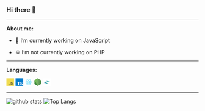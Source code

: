 <link crossorigin="anonymous" media="all" rel="stylesheet" href="https://github.githubassets.com/assets/color-modes-contrast-55dbfcae56ba.css">

### Hi there 👋

<hr></hr>

<div>
  <p><strong>About me:</strong></p>
  <ul>
    <li><p>🙂 I’m currently working on JavaScript</p></li>
    <li><p>☠ I’m not currently working on PHP</p></li>
  </ul>
</div>

<hr></hr>

<p><strong>Languages:</strong></p>

<p dir="auto"><code><a target="_blank" rel="noopener noreferrer nofollow" href="https://raw.githubusercontent.com/github/explore/80688e429a7d4ef2fca1e82350fe8e3517d3494d/topics/javascript/javascript.png"><img height="20" alt="javascript" src="https://raw.githubusercontent.com/github/explore/80688e429a7d4ef2fca1e82350fe8e3517d3494d/topics/javascript/javascript.png" style="max-width: 100%;"></a></code>
<code><a target="_blank" rel="noopener noreferrer nofollow" href="https://raw.githubusercontent.com/github/explore/80688e429a7d4ef2fca1e82350fe8e3517d3494d/topics/typescript/typescript.png"><img height="20" alt="typescript" src="https://raw.githubusercontent.com/github/explore/80688e429a7d4ef2fca1e82350fe8e3517d3494d/topics/typescript/typescript.png" style="max-width: 100%;"></a></code>
<code><a target="_blank" rel="noopener noreferrer nofollow" href="https://raw.githubusercontent.com/github/explore/80688e429a7d4ef2fca1e82350fe8e3517d3494d/topics/react/react.png"><img height="20" alt="react" src="https://raw.githubusercontent.com/github/explore/80688e429a7d4ef2fca1e82350fe8e3517d3494d/topics/react/react.png" style="max-width: 100%;"></a></code>
<!-- <code><a target="_blank" rel="noopener noreferrer nofollow" href="https://raw.githubusercontent.com/github/explore/5c058a388828bb5fde0bcafd4bc867b5bb3f26f3/topics/graphql/graphql.png"><img height="20" alt="graphql" src="https://raw.githubusercontent.com/github/explore/5c058a388828bb5fde0bcafd4bc867b5bb3f26f3/topics/graphql/graphql.png" style="max-width: 100%;"></a></code> -->
<code><a target="_blank" rel="noopener noreferrer nofollow" href="https://raw.githubusercontent.com/github/explore/80688e429a7d4ef2fca1e82350fe8e3517d3494d/topics/nodejs/nodejs.png"><img height="20" alt="nodejs" src="https://raw.githubusercontent.com/github/explore/80688e429a7d4ef2fca1e82350fe8e3517d3494d/topics/nodejs/nodejs.png" style="max-width: 100%;"></a></code>
<code><a target="_blank" rel="noopener noreferrer nofollow" href="https://raw.githubusercontent.com/github/explore/80688e429a7d4ef2fca1e82350fe8e3517d3494d/topics/tailwind/tailwind.png"><img height="20" alt="nodejs" src="https://raw.githubusercontent.com/github/explore/80688e429a7d4ef2fca1e82350fe8e3517d3494d/topics/tailwind/tailwind.png" style="max-width: 100%;"></a></code>
</p>

<hr></hr>

<p align="left"> 
    <img alt="github stats" height="230px" src="https://github-readme-stats.vercel.app/api?username=yuu30-dev&theme=radical&show_icons=true&count_private=true&hide_border=true" />
  <img alt="Top Langs" height="230px" src="https://github-readme-stats.vercel.app/api/top-langs/?username=yuu30-dev&theme=radical&count_private=true&hide_border=true" />
</p>

<!--
**yuu30-dev/yuu30-dev** is a ✨ _special_ ✨ repository because its `README.md` (this file) appears on your GitHub profile.

Here are some ideas to get you started:

- 🔭 I’m currently working on ...
- 🌱 I’m currently learning ...
- 👯 I’m looking to collaborate on ...
- 🤔 I’m looking for help with ...
- 💬 Ask me about ...
- 📫 How to reach me: ...
- 😄 Pronouns: ...
- ⚡ Fun fact: ...
-->
